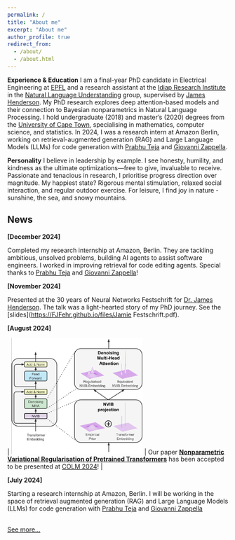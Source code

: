 ```yaml
---
permalink: /
title: "About me"
excerpt: "About me"
author_profile: true
redirect_from: 
  - /about/
  - /about.html
---
```

    
**Experience & Education** I am a final-year PhD candidate in Electrical Engineering at [EPFL](https://www.epfl.ch/en/) and a research assistant at the [Idiap Research Institute](https://www.idiap.ch/en) in the [Natural Language Understanding](https://www.idiap.ch/en/scientific-research/natural-language-understanding) group, supervised by [James Henderson](https://www.idiap.ch/~jhenderson/). My PhD research explores deep attention-based models and their connection to Bayesian nonparametrics in Natural Language Processing. I hold undergraduate (2018) and master’s (2020) degrees from the [University of Cape Town](https://www.uct.ac.za/), specialising in mathematics, computer science, and statistics. In 2024, I was a research intern at Amazon Berlin, working on retrieval-augmented generation (RAG) and Large Language Models (LLMs) for code generation with [Prabhu Teja](https://prabhuteja12.github.io/) and [Giovanni Zappella](https://giovannizappella.github.io/).

**Personality** I believe in leadership by example. I see honesty, humility, and kindness as the ultimate optimizations—free to give, invaluable to receive. Passionate and tenacious in research, I prioritise progress direction over magnitude. My happiest state? Rigorous mental stimulation, relaxed social interaction, and regular outdoor exercise. For leisure, I find joy in nature - sunshine, the sea, and snowy mountains.

## News

**[December 2024]**

Completed my research internship at Amazon, Berlin. They are tackling ambitious, unsolved problems, building AI agents to assist software engineers. I worked in improving retrieval for code editing agents. Special thanks to [Prabhu Teja](https://prabhuteja12.github.io/) and [Giovanni Zappella](https://giovannizappella.github.io/)!


**[November 2024]**

Presented at the 30 years of Neural Networks Festschrift for [Dr. James Henderson](https://www.idiap.ch/~jhenderson/). The talk was a light-hearted story of my PhD journey. See the [slides](https://FJFehr.github.io/files/Jamie Festschrift.pdf).


**[August 2024]**

| <img src="images/pretrainedNVIB.png" style="max-width:300px;"> | Our paper [**Nonparametric Variational Regularisation of Pretrained Transformers**](https://arxiv.org/pdf/2312.00662.pdf) has been accepted to be presented at [COLM 2024](https://colmweb.org/)! |


**[July 2024]**

Starting a research internship at Amazon, Berlin. I will be working in the space of retrieval augmented generation (RAG) and Large Language Models (LLMs) for code generation with [Prabhu Teja](https://prabhuteja12.github.io/) and [Giovanni Zappella](https://giovannizappella.github.io/)


<br>
<a href="{{ site.url }}/updates"> See more... </a>
